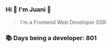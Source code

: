 ### Hi 👋 I&#39;m Juani 🦁

> I&#39;m a Frontend Web Developer SSR

### 📚 Days being a developer: 801
